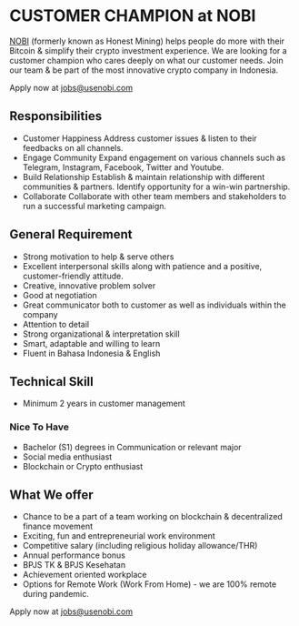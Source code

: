 # CUSTOMER CHAMPION at NOBI
 
[NOBI](https://usenobi.com) (formerly known as Honest Mining) helps people do more with their Bitcoin & simplify their crypto investment experience. We are looking for a customer champion who cares deeply on what our customer needs. Join our team & be part of the most innovative crypto company in Indonesia.

Apply now at [jobs@usenobi.com](jobs@usenobi.com) 

## Responsibilities
- Customer Happiness
Address customer issues & listen to their feedbacks on all channels.
- Engage Community
Expand engagement on various channels such as Telegram, Instagram, Facebook, Twitter and Youtube.
- Build Relationship
Establish & maintain relationship with different communities & partners.
Identify opportunity for a win-win partnership.
- Collaborate
Collaborate with other team members and stakeholders to run a successful marketing campaign.

## General Requirement
- Strong motivation to help & serve others
- Excellent interpersonal skills along with patience and a positive, customer-friendly attitude.
- Creative, innovative problem solver
- Good at negotiation
- Great communicator both to customer as well as individuals within the company
- Attention to detail
- Strong organizational & interpretation skill
- Smart, adaptable and willing to learn
- Fluent in Bahasa Indonesia & English

## Technical Skill 
- Minimum 2 years in customer management 

### Nice To Have
- Bachelor (S1) degrees in Communication or relevant major 
- Social media enthusiast
- Blockchain or Crypto enthusiast

## What We offer
- Chance to be a part of a team working on blockchain & decentralized finance movement
- Exciting, fun and entrepreneurial work environment
- Competitive salary (including religious holiday allowance/THR)
- Annual performance bonus
- BPJS TK & BPJS Kesehatan
- Achievement oriented workplace
- Options for Remote Work (Work From Home) - we are 100% remote during pandemic.

Apply now at [jobs@usenobi.com](jobs@usenobi.com)
